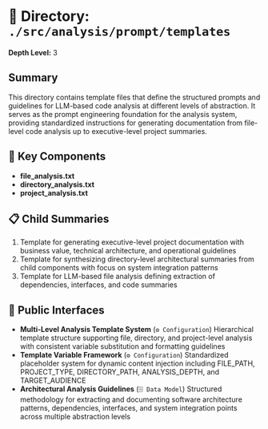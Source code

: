 # 📁 Directory: `./src/analysis/prompt/templates`

**Depth Level:** 3

## Summary
This directory contains template files that define the structured prompts and guidelines for LLM-based code analysis at different levels of abstraction. It serves as the prompt engineering foundation for the analysis system, providing standardized instructions for generating documentation from file-level code analysis up to executive-level project summaries.

## 🎯 Key Components
- **file_analysis.txt**
- **directory_analysis.txt**
- **project_analysis.txt**

## 📋 Child Summaries
1. Template for generating executive-level project documentation with business value, technical architecture, and operational guidelines
2. Template for synthesizing directory-level architectural summaries from child components with focus on system integration patterns
3. Template for LLM-based file analysis defining extraction of dependencies, interfaces, and code summaries

## 🔌 Public Interfaces
- **Multi-Level Analysis Template System** (`⚙️ Configuration`)
  Hierarchical template structure supporting file, directory, and project-level analysis with consistent variable substitution and formatting guidelines
- **Template Variable Framework** (`⚙️ Configuration`)
  Standardized placeholder system for dynamic content injection including FILE_PATH, PROJECT_TYPE, DIRECTORY_PATH, ANALYSIS_DEPTH, and TARGET_AUDIENCE
- **Architectural Analysis Guidelines** (`🗄️ Data Model`)
  Structured methodology for extracting and documenting software architecture patterns, dependencies, interfaces, and system integration points across multiple abstraction levels
